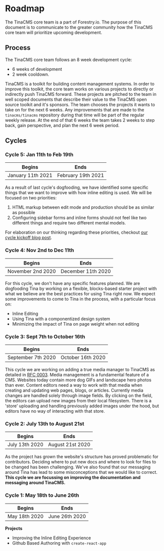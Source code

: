 # Roadmap

The TinaCMS core team is a part of Forestry.io. The purpose of
this document is to communicate to the greater community how the
TinaCMS core team will prioritize upcoming development.

## Process

The TinaCMS core team follows an 8 week development cycle:

- 6 weeks of development
- 2 week cooldown.

TinaCMS is a toolkit for building content management systems. In
order to improve this toolkit, the core team works on various
projects to directly or indirectly push TinaCMS forward. These
projects are pitched to the team in well scoped documents that
describe their value to the TinaCMS open source toolkit and it's
sponsors. The team chooses the projects it wants to take on for
the next 6 weeks. Any improvements that are made to the `tinacms/tinacms` repository during that time will be part of the regular weekly release.
At the end of that 6 weeks the team takes 2 weeks to step back, gain
perspective, and plan the next 6 week period.

## Cycles

### Cycle 5: Jan 11th to Feb 19th

| Begins            | Ends               |
| ----------------- | ------------------ |
| January 11th 2021 | February 19th 2021 |

As a result of last cycle's dogfooding, we have identified some specific things that we want to improve with how inline editing is used. We will be focused on two priorities:

1. HTML markup between edit mode and production should be as similar as possible
2. Configuring sidebar forms and inline forms should not feel like two different things and require two different mental models.

For elaboration on our thinking regarding these priorities, checkout [our cycle kickoff blog post](https://tina.io/blog/more-changes-coming-to-inline-editing/).

### Cycle 4: Nov 2nd to Dec 11th

| Begins            | Ends               |
| ----------------- | ------------------ |
| November 2nd 2020 | December 11th 2020 |

For this cycle, we don't have any specific features planned. We are dogfooding Tina by working on a flexible, blocks-based starter project with what we believe are the best practices for using Tina right now. We expect some improvements to come to Tina in the process, with a particular focus on:

- Inline Editing
- Using Tina with a componentized design system
- Minimizing the impact of Tina on page weight when not editing

### Cycle 3: Sept 7th to October 16th

| Begins             | Ends              |
| ------------------ | ----------------- |
| September 7th 2020 | October 16th 2020 |

This cycle we are working on adding a true media manager to TinaCMS as detailed in [RFC 0003](https://github.com/tinacms/rfcs/blob/master/0003-media-api.md). Media management is a fundamental feature of a CMS. Websites today contain more dog GIFs and landscape hero photos than ever. Content editors need a way to work with that media when creating and updating web pages, blogs, or articles. Currently media changes are handled solely through image fields. By clicking on the field, the editors can upload new images from their local filesystem. There is a 'store' uploading and handling previously added images under the hood, but editors have no way of interacting with that store.

### Cycle 2: July 13th to August 21st

| Begins         | Ends             |
| -------------- | ---------------- |
| July 13th 2020 | August 21st 2020 |

As the project has grown the website's structure has proved problematic for contributors.
Deciding where to put new docs and where to look for files to be changed has been
challenging. We've also found that our messaging around Tina has lead to some misconceptions
that we would like to correct. **This cycle we are focussing on improving the documentation and
messaging around TinaCMS.**

### Cycle 1: May 18th to June 26th

| Begins        | Ends           |
| ------------- | -------------- |
| May 18th 2020 | June 26th 2020 |

**Projects**

- Improving the Inline Editing Experience
- Github Based Authoring with `create-react-app`
